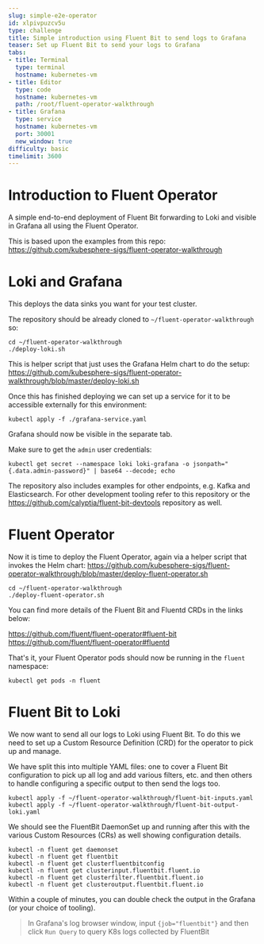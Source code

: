 ```yaml
---
slug: simple-e2e-operator
id: xlpivpuzcv5u
type: challenge
title: Simple introduction using Fluent Bit to send logs to Grafana
teaser: Set up Fluent Bit to send your logs to Grafana
tabs:
- title: Terminal
  type: terminal
  hostname: kubernetes-vm
- title: Editor
  type: code
  hostname: kubernetes-vm
  path: /root/fluent-operator-walkthrough
- title: Grafana
  type: service
  hostname: kubernetes-vm
  port: 30001
  new_window: true
difficulty: basic
timelimit: 3600
---
```

Introduction to Fluent Operator
===============================

A simple end-to-end deployment of Fluent Bit forwarding to Loki and visible in Grafana all using the Fluent Operator.

This is based upon the examples from this repo: https://github.com/kubesphere-sigs/fluent-operator-walkthrough

Loki and Grafana
===================

This deploys the data sinks you want for your test cluster.

The repository should be already cloned to `~/fluent-operator-walkthrough` so:
```shell
cd ~/fluent-operator-walkthrough
./deploy-loki.sh
```
This is helper script that just uses the Grafana Helm chart to do the setup: https://github.com/kubesphere-sigs/fluent-operator-walkthrough/blob/master/deploy-loki.sh

Once this has finished deploying we can set up a service for it to be accessible externally for this environment:

```shell
kubectl apply -f ./grafana-service.yaml
```
Grafana should now be visible in the separate tab.

Make sure to get the `admin` user credentials:
```shell
kubectl get secret --namespace loki loki-grafana -o jsonpath="{.data.admin-password}" | base64 --decode; echo
```

The repository also includes examples for other endpoints, e.g. Kafka and Elasticsearch.
For other development tooling refer to this repository or the https://github.com/calyptia/fluent-bit-devtools repository as well.

Fluent Operator
===============

Now it is time to deploy the Fluent Operator, again via a helper script that invokes the Helm chart: https://github.com/kubesphere-sigs/fluent-operator-walkthrough/blob/master/deploy-fluent-operator.sh

```shell
cd ~/fluent-operator-walkthrough
./deploy-fluent-operator.sh
```

You can find more details of the Fluent Bit and Fluentd CRDs in the links below:

https://github.com/fluent/fluent-operator#fluent-bit
https://github.com/fluent/fluent-operator#fluentd

That's it, your Fluent Operator pods should now be running in the `fluent` namespace:
```shell
kubectl get pods -n fluent
```

Fluent Bit to Loki
==================
We now want to send all our logs to Loki using Fluent Bit.
To do this we need to set up a Custom Resource Definition (CRD) for the operator to pick up and manage.

We have split this into multiple YAML files: one to cover a Fluent Bit configuration to pick up all log and add various filters, etc. and then others to handle configuring a specific output to then send the logs too.

```shell
kubectl apply -f ~/fluent-operator-walkthrough/fluent-bit-inputs.yaml
kubectl apply -f ~/fluent-operator-walkthrough/fluent-bit-output-loki.yaml
```

We should see the FluentBit DaemonSet up and running after this with the various Custom Resources (CRs) as well showing configuration details.

```shell
kubectl -n fluent get daemonset
kubectl -n fluent get fluentbit
kubectl -n fluent get clusterfluentbitconfig
kubectl -n fluent get clusterinput.fluentbit.fluent.io
kubectl -n fluent get clusterfilter.fluentbit.fluent.io
kubectl -n fluent get clusteroutput.fluentbit.fluent.io
```

Within a couple of minutes, you can double check the output in the Grafana (or your choice of tooling).

> In Grafana's log browser window, input `{job="fluentbit"}` and then click `Run Query` to query K8s logs collected by FluentBit